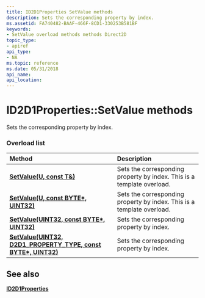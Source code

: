 ```yaml
---
title: ID2D1Properties SetValue methods
description: Sets the corresponding property by index.
ms.assetid: FA740482-BAAF-466F-8CD1-330253B581BF
keywords:
- SetValue overload methods methods Direct2D
topic_type:
- apiref
api_type:
- NA
ms.topic: reference
ms.date: 05/31/2018
api_name: 
api_location: 
---
```


# ID2D1Properties::SetValue methods

Sets the corresponding property by index.

### Overload list



| Method                                                                                            | Description                                                                       |
|:--------------------------------------------------------------------------------------------------|:----------------------------------------------------------------------------------|
| [**SetValue(U, const T&)**](https://msdn.microsoft.com/library/JJ151751(v=VS.85).aspx)                                        | Sets the corresponding property by index. This is a template overload.<br/> |
| [**SetValue(U, const BYTE\*, UINT32)**](https://msdn.microsoft.com/library/JJ151752(v=VS.85).aspx)                            | Sets the corresponding property by index. This is a template overload.<br/> |
| [**SetValue(UINT32, const BYTE\*, UINT32)**](https://msdn.microsoft.com/library/Hh446885(v=VS.85).aspx)                        | Sets the corresponding property by index.<br/>                              |
| [**SetValue(UINT32, D2D1\_PROPERTY\_TYPE, const BYTE\*, UINT32)**](/windows/win32/api/d2d1_1/nf-d2d1_1-id2d1properties-setvalue(uint32_d2d1_property_type_constbyte_uint32)) | Sets the corresponding property by index.<br/>                              |



## See also

<dl> <dt>

[**ID2D1Properties**](https://msdn.microsoft.com/library/Hh446854(v=VS.85).aspx)
</dt> </dl>

 

 





